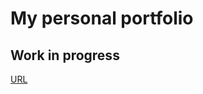 # My personal portfolio
## Work in progress
[URL](https://github.com/T-Royale/T-Royale/tree/portfolio)